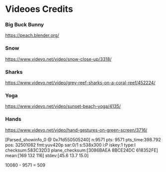 # Videoes Credits

### Big Buck Bunny
https://peach.blender.org/

### Snow
https://www.videvo.net/video/snow-close-up/3318/

### Sharks
https://www.videvo.net/video/grey-reef-sharks-on-a-coral-reef/452224/

### Yoga
https://www.videvo.net/video/sunset-beach-yoga/4135/

### Hands
https://www.videvo.net/video/hand-gestures-on-green-screen/3716/



[Parsed_showinfo_0 @ 0x7fd550505240] n:9571 pts:   9571 pts_time:398.792 pos: 32501082 fmt:yuv420p sar:0/1 s:538x300 i:P iskey:1 type:I checksum:583C32D3 plane_checksum:[3086BAEA 8BCE24DC 618352FE] mean:[169 132 116] stdev:[45.6 13.7 15.0]


10080 - 9571 = 509